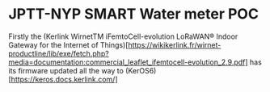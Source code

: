 # JPTT-NYP SMART Water meter POC
Firstly the (Kerlink WirnetTM iFemtoCell-evolution LoRaWAN® Indoor Gateway for the Internet of Things)[https://wikikerlink.fr/wirnet-productline/lib/exe/fetch.php?media=documentation:commercial_leaflet_ifemtocell-evolution_2.9.pdf] has its firmware updated all the way to (KerOS6)[https://keros.docs.kerlink.com/]
